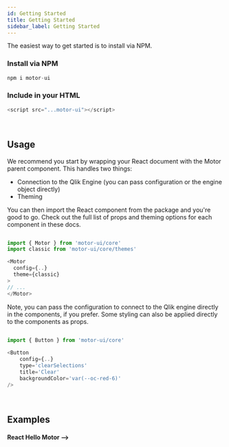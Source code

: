 ```yaml
---
id: Getting Started
title: Getting Started
sidebar_label: Getting Started
---
```


The easiest way to get started is to install via NPM.

### Install via NPM

```javascript
npm i motor-ui
```

### Include in your HTML

```javascript
<script src="...motor-ui"></script>
```

<br />

## Usage

We recommend you start by wrapping your React document with the Motor parent component.
This handles two things: 
- Connection to the Qlik Engine (you can pass configuration or the engine object directly)
- Theming

You can then import the React component from the package and you're good to go. 
Check out the full list of props and theming options for each component in these docs.

```javascript

import { Motor } from 'motor-ui/core'
import classic from 'motor-ui/core/themes'

<Motor 
  config={..}
  theme={classic}
>
// ...
</Motor>

```

Note, you can pass the configuration to connect to the Qlik engine directly in the components, if you prefer. 
Some styling can also be applied directly to the components as props. 


```javascript

import { Button } from 'motor-ui/core'
 
<Button 
    config={..}
    type='clearSelections' 
    title='Clear' 
    backgroundColor='var(--oc-red-6)'
/>

```

<br />

## Examples

#### React Hello Motor -->


